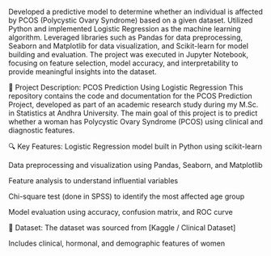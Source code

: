 Developed a predictive model to determine whether an individual is affected by PCOS (Polycystic Ovary Syndrome) based on a given dataset. Utilized Python and implemented Logistic Regression as the machine learning algorithm. Leveraged libraries such as Pandas for data preprocessing, Seaborn and Matplotlib for data visualization, and Scikit-learn for model building and evaluation. The project was executed in Jupyter Notebook, focusing on feature selection, model accuracy, and interpretability to provide meaningful insights into the dataset.

📁 Project Description: PCOS Prediction Using Logistic Regression
This repository contains the code and documentation for the PCOS Prediction Project, developed as part of an academic research study during my M.Sc. in Statistics at Andhra University. The main goal of this project is to predict whether a woman has Polycystic Ovary Syndrome (PCOS) using clinical and diagnostic features.

🔍 Key Features:
Logistic Regression model built in Python using scikit-learn

Data preprocessing and visualization using Pandas, Seaborn, and Matplotlib

Feature analysis to understand influential variables

Chi-square test (done in SPSS) to identify the most affected age group

Model evaluation using accuracy, confusion matrix, and ROC curve

🧪 Dataset:
The dataset was sourced from [Kaggle / Clinical Dataset]

Includes clinical, hormonal, and demographic features of women


